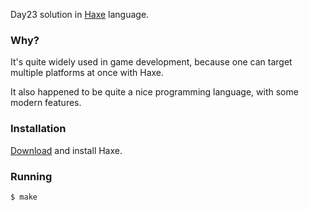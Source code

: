 Day23 solution in [Haxe](https://en.wikipedia.org/wiki/Haxe) language.


### Why?

It's quite widely used in game development, because one can target multiple platforms at once with Haxe.

It also happened to be quite a nice programming language, with some modern features.

### Installation

[Download](https://haxe.org/download/) and install Haxe.

### Running

```bash
$ make
```
